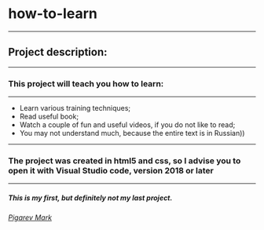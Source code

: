 # how-to-learn
--------------
## Project description:
-----------------------
### This project will teach you how to learn:
---------------------------------------------
* Learn various training techniques;
* Read useful book;
* Watch a couple of fun and useful videos, if you do not like to read;
* You may not understand much, because the entire text is in Russian))
----------------------------------------------------------------------
### The project was created in html5 and css, so I advise you to open it with Visual Studio code, version 2018 or later
-----------------------------------------------------------------------------------------------------------------------
##### This is my first, but definitely not my last project.
###### [Pigarev Mark](https://vk.com/mark438212)